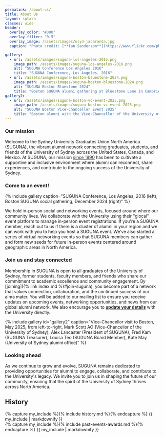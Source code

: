 ```yaml
---
permalink: /about-us/
title: About Us
layout: splash
classes: wide
header:
  overlay_color: "#000"
  overlay_filter: "0.5"
  overlay_image: /assets/images/usyd-jacaranda.jpg
  caption: "Photo credit: [**Ian Sanderson**](https://www.flickr.com/photos/iansand/2705636883/)"

gallery:
  - url: /assets/images/suguna-los-angeles-2016.png
    image_path: /assets/images/suguna-los-angeles-2016.png
    alt: "SUGUNA Conference Los Angeles 2016"
    title: "SUGUNA Conference, Los Angeles, 2016"
  - url: /assets/images/suguna-boston-bluestone-2024.png
    image_path: /assets/images/suguna-boston-bluestone-2024.png
    alt: "SUGUNA Boston Bluestone 2024"
    title: "Boston SUGUNA alumni gathering at Bluestone Lane in Cambridge, Massachusetts, 2024"
gallery2:
  - url: /assets/images/suguna-boston-vc-event-2025.png
    image_path: /assets/images/suguna-boston-vc-event-2025.png
    alt: "SUGUNA Boston Vice-Chancellor Event 2025"
    title: "Boston alumni with the Vice-Chancellor of the University of Sydney, 2025"
---
```


### Our mission

Welcome to the Sydney University Graduates Union North America
(SUGUNA), the vibrant alumni network connecting graduates, students,
and friends of the University of Sydney across the United States,
Canada, and Mexico.  At SUGUNA, our mission [since 1990](#history) has
been to cultivate a supportive and inclusive environment where alumni
can reconnect, share experiences, and contribute to the ongoing
success of the University of Sydney.

### Come to an event!

{% include gallery caption="SUGUNA Conference, Los Angeles, 2016 (left), Boston SUGUNA social gathering, December 2024 (right)" %}

We hold in-person social and networking events, focused around where
our community lives.  We collaborate with the University using their
"glocal" event platform to manage in-person event registrations. If
you're a SUGUNA member, reach out to us if there is a cluster of
alumni in your region and we can work with you to help you host a
SUGUNA event. We've also started a series of virtual networking events
so that SUGUNA members can gather and form new seeds for future in-person
events centered around geographic areas in North America.

### Join us and stay connected

Membership in SUGUNA is open to all graduates of the University of
Sydney, former students, faculty members, and friends who share our
commitment to academic excellence and community engagement. By
[joining]({% link index.md %}#join-suguna), you become part of a
network that values connection, collaboration, and the continued
success of our alma mater.  You will be added to our mailing list to
ensure you receive updates on upcoming events, networking
opportunities, and news from our global alumni network. We also
encourage you to **[update your
details](https://www.sydney.edu.au/engage/alumni/update-your-details.html)**
with the University directly.

{% include gallery id="gallery2" caption="Vice-Chancellor visit to Boston, May 2025, from left-to-right, Mark Scott AO (Vice-Chancellor of the University of Sydney), Alex Lancaster (President of SUGUNA), Fred Kam (SUGUNA Treasurer), Louisa Teo (SUGUNA Board Member), Kate May (University of Sydney alumni office)" %}

### Looking ahead

As we continue to grow and evolve, SUGUNA remains dedicated to
providing opportunities for alumni to engage, collaborate, and
contribute to the University's legacy. We invite you to join us in
shaping the future of our community, ensuring that the spirit of the
University of Sydney thrives across North America.


## History

<div class="two-column-layout">
  <div class="column" style="flex: 7">
     {% capture my_include %}{% include history.md %}{% endcapture %}
   {{ my_include | markdownify }}
    </div>
  <div class="column" style="flex: 3">
     {% capture my_include %}{% include past-events-awards.md %}{% endcapture %}
   {{ my_include | markdownify }}

  </div>
</div>




